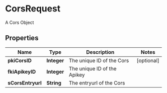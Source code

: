 

# CorsRequest

A Cors Object

## Properties

| Name | Type | Description | Notes |
|------------ | ------------- | ------------- | -------------|
|**pkiCorsID** | **Integer** | The unique ID of the Cors |  [optional] |
|**fkiApikeyID** | **Integer** | The unique ID of the Apikey |  |
|**sCorsEntryurl** | **String** | The entryurl of the Cors |  |



